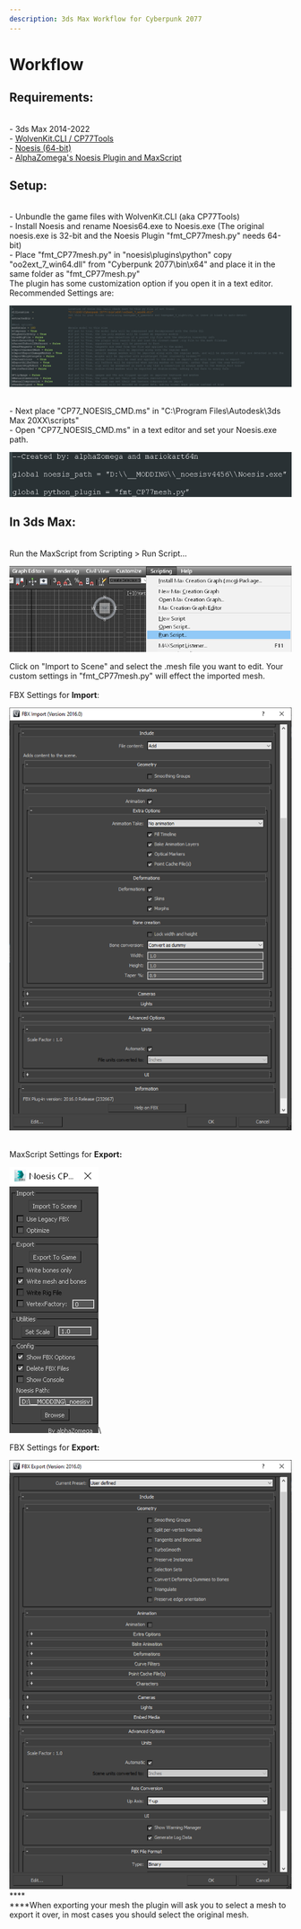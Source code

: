 ```yaml
---
description: 3ds Max Workflow for Cyberpunk 2077
---
```


# Workflow



## **Requirements:**&#x20;

\
\- 3ds Max 2014-2022 \
\- [WolvenKit.CLI / CP77Tools](https://github.com/WolvenKit/WolvenKit/releases) \
\- [Noesis (64-bit)](https://richwhitehouse.com/index.php?content=inc\_projects.php) \
\- [AlphaZomega's Noesis Plugin and MaxScript](https://www.mediafire.com/file/uhc9d68mvj7oqj6/fmt\_CP77mesh\_1.6.zip/file)

## **Setup:**&#x20;

\
\- Unbundle the game files with WolvenKit.CLI (aka CP77Tools)\
\- Install Noesis and rename Noesis64.exe to Noesis.exe (The original noesis.exe is 32-bit and the Noesis Plugin "fmt\_CP77mesh.py" needs 64-bit)\
\- Place "fmt\_CP77mesh.py" in "noesis\plugins\python" copy "oo2ext\_7\_win64.dll" from "Cyberpunk 2077\bin\x64" and place it in the same folder as "fmt\_CP77mesh.py"\
The plugin has some customization option if you open it in a text editor. \
Recommended Settings are:

![](<../.gitbook/assets/image (6).png>)

\
\- Next place "CP77\_NOESIS\_CMD.ms" in "C:\Program Files\Autodesk\3ds Max 20XX\scripts"\
\- Open "CP77\_NOESIS\_CMD.ms" in a text editor and set your Noesis.exe path.&#x20;

![](<../.gitbook/assets/image (3).png>)

## **In 3ds Max:**

\
Run the MaxScript from Scripting > Run Script...&#x20;

![](<../.gitbook/assets/image (5).png>)

Click on "Import to Scene" and select the .mesh file you want to edit. Your custom settings in "fmt\_CP77mesh.py" will effect the imported mesh. \
\
FBX Settings for **Import**:

![](../.gitbook/assets/image.png)

\
MaxScript Settings for **Export:**

![](<../.gitbook/assets/image (1).png>)\


FBX Settings for **Export:**

****![](<../.gitbook/assets/image (4).png>)****\
****\
****When exporting your mesh the plugin will ask you to select a mesh to export it over, in most cases you should select the original mesh.
